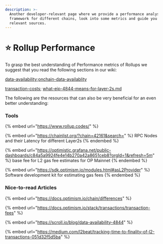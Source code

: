 ```yaml
---
description: >-
  Another developer-relevant page where we provide a performance analysis
  framework for different chains, look into some metrics and guide you to
  relevant sources.
---
```


# ⭐ Rollup Performance



To grasp the best understanding of Performance metrics of Rollups we suggest that you read the following sections in our wiki:

[data-availability](../../general-layer-2-knowledge/data-availability/ "mention");[onchain-data-availablity](../../general-layer-2-knowledge/data-availability/onchain-data-availablity/ "mention")

[transaction-costs](../transaction-costs/ "mention"); [what-eip-4844-means-for-layer-2s.md](../transaction-costs/what-eip-4844-means-for-layer-2s.md "mention")



The following are the resources that can also be very beneficial for an even better understanding:

### Tools

{% embed url="https://www.rollup.codes/" %}

{% embed url="https://chainlist.org/?chain=42161&search=" %}
RPC Nodes and their Latency for different Layer2s
{% endembed %}

{% embed url="https://optimistic.grafana.net/public-dashboards/c84a5a9924fe4e14b270a42a8651ceb8?orgId=1&refresh=5m" %}
base fee for L2 gas fee estimates for OP Mainnet
{% endembed %}

{% embed url="https://sdk.optimism.io/modules.html#asL2Provider" %}
Software development kit for estimating gas fees
{% endembed %}

### Nice-to-read Articles

{% embed url="https://docs.optimism.io/chain/differences" %}

{% embed url="https://docs.optimism.io/stack/transactions/transaction-fees" %}

{% embed url="https://scroll.io/blog/data-availability-4844" %}

{% embed url="https://medium.com/l2beat/tracking-time-to-finality-of-l2-transactions-051d32f5d5ba" %}
